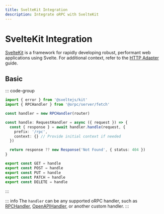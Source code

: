 ```yaml
---
title: SvelteKit Integration
description: Integrate oRPC with SvelteKit
---
```


# SvelteKit Integration

[SvelteKit](https://svelte.dev/docs/kit/introduction) is a framework for rapidly developing robust, performant web applications using Svelte. For additional context, refer to the [HTTP Adapter](/docs/adapters/http) guide.

## Basic

::: code-group

```ts [src/routes/rpc/[...rest]/+server.ts]
import { error } from '@sveltejs/kit'
import { RPCHandler } from '@orpc/server/fetch'

const handler = new RPCHandler(router)

const handle: RequestHandler = async ({ request }) => {
  const { response } = await handler.handle(request, {
    prefix: '/rpc',
    context: {} // Provide initial context if needed
  })

  return response ?? new Response('Not Found', { status: 404 })
}

export const GET = handle
export const POST = handle
export const PUT = handle
export const PATCH = handle
export const DELETE = handle
```

:::

::: info
The `handler` can be any supported oRPC handler, such as [RPCHandler](/docs/rpc-handler), [OpenAPIHandler](/docs/openapi/openapi-handler), or another custom handler.
:::
